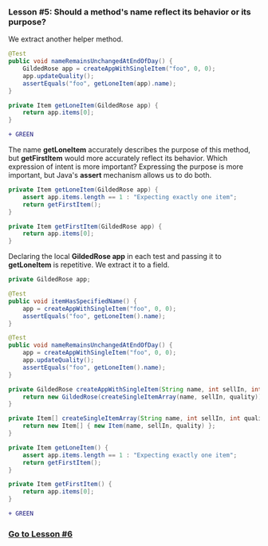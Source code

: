 ### Lesson #5: Should a method's name reflect its behavior or its purpose?
We extract another helper method.

```java
@Test
public void nameRemainsUnchangedAtEndOfDay() {
    GildedRose app = createAppWithSingleItem("foo", 0, 0);
    app.updateQuality();
    assertEquals("foo", getLoneItem(app).name);
}

private Item getLoneItem(GildedRose app) {
    return app.items[0];
}
```
```diff
+ GREEN
```
The name **getLoneItem** accurately describes the purpose of this method, but **getFirstItem** would more accurately
reflect its behavior.  Which expression of intent is more important?  Expressing the purpose is more important, but
Java's **assert** mechanism allows us to do both.

```java
private Item getLoneItem(GildedRose app) {
    assert app.items.length == 1 : "Expecting exactly one item";
    return getFirstItem();
}

private Item getFirstItem(GildedRose app) {
    return app.items[0];
}
```
Declaring the local **GildedRose app** in each test and passing it to **getLoneItem** is repetitive.  We extract it to a field.

```java
private GildedRose app;

@Test
public void itemHasSpecifiedName() {
    app = createAppWithSingleItem("foo", 0, 0);
    assertEquals("foo", getLoneItem().name);
}

@Test
public void nameRemainsUnchangedAtEndOfDay() {
    app = createAppWithSingleItem("foo", 0, 0);
    app.updateQuality();
    assertEquals("foo", getLoneItem().name);
}

private GildedRose createAppWithSingleItem(String name, int sellIn, int quality) {
    return new GildedRose(createSingleItemArray(name, sellIn, quality));
}

private Item[] createSingleItemArray(String name, int sellIn, int quality) {
    return new Item[] { new Item(name, sellIn, quality) };
}

private Item getLoneItem() {
    assert app.items.length == 1 : "Expecting exactly one item";
    return getFirstItem();
}

private Item getFirstItem() {
    return app.items[0];
}
```
```diff
+ GREEN
```
### [Go to Lesson #6](https://github.com/d215steinberg/GildedRose-Java/tree/Lesson%236)
